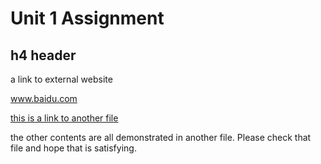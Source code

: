 # Unit 1 Assignment

## h4 header

a link to external website

www.baidu.com

[this is a link to another file](./file2.md)

the other contents are all demonstrated in another file. Please check that file and hope that is satisfying.


